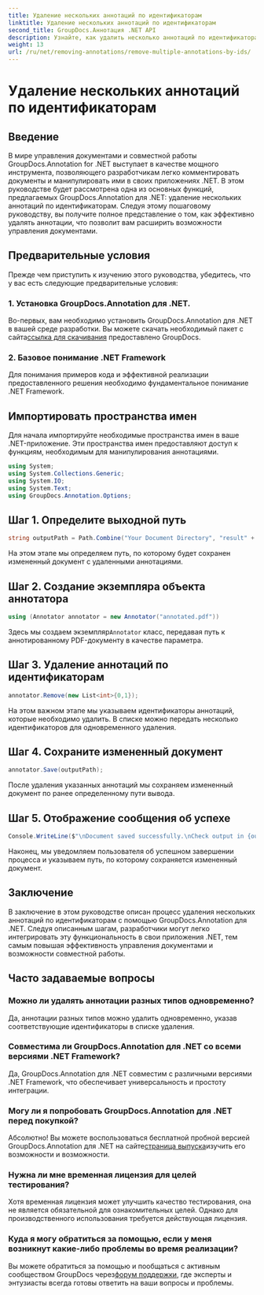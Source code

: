 ```yaml
---
title: Удаление нескольких аннотаций по идентификаторам
linktitle: Удаление нескольких аннотаций по идентификаторам
second_title: GroupDocs.Аннотация .NET API
description: Узнайте, как удалить несколько аннотаций по идентификаторам в .NET с помощью GroupDocs.Annotation, что без труда расширит ваши возможности управления документами.
weight: 13
url: /ru/net/removing-annotations/remove-multiple-annotations-by-ids/
---
```


# Удаление нескольких аннотаций по идентификаторам

## Введение
В мире управления документами и совместной работы GroupDocs.Annotation for .NET выступает в качестве мощного инструмента, позволяющего разработчикам легко комментировать документы и манипулировать ими в своих приложениях .NET. В этом руководстве будет рассмотрена одна из основных функций, предлагаемых GroupDocs.Annotation для .NET: удаление нескольких аннотаций по идентификаторам. Следуя этому пошаговому руководству, вы получите полное представление о том, как эффективно удалять аннотации, что позволит вам расширить возможности управления документами.
## Предварительные условия
Прежде чем приступить к изучению этого руководства, убедитесь, что у вас есть следующие предварительные условия:
### 1. Установка GroupDocs.Annotation для .NET.
 Во-первых, вам необходимо установить GroupDocs.Annotation для .NET в вашей среде разработки. Вы можете скачать необходимый пакет с сайта[ссылка для скачивания](https://releases.groupdocs.com/annotation/net/) предоставлено GroupDocs.
### 2. Базовое понимание .NET Framework
Для понимания примеров кода и эффективной реализации предоставленного решения необходимо фундаментальное понимание .NET Framework.

## Импортировать пространства имен
Для начала импортируйте необходимые пространства имен в ваше .NET-приложение. Эти пространства имен предоставляют доступ к функциям, необходимым для манипулирования аннотациями.
```csharp
using System;
using System.Collections.Generic;
using System.IO;
using System.Text;
using GroupDocs.Annotation.Options;
```

## Шаг 1. Определите выходной путь
```csharp
string outputPath = Path.Combine("Your Document Directory", "result" + Path.GetExtension("input.pdf"));
```
На этом этапе мы определяем путь, по которому будет сохранен измененный документ с удаленными аннотациями.
## Шаг 2. Создание экземпляра объекта аннотатора
```csharp
using (Annotator annotator = new Annotator("annotated.pdf"))
```
 Здесь мы создаем экземпляр`Annotator` класс, передавая путь к аннотированному PDF-документу в качестве параметра.
## Шаг 3. Удаление аннотаций по идентификаторам
```csharp
annotator.Remove(new List<int>{0,1});
```
На этом важном этапе мы указываем идентификаторы аннотаций, которые необходимо удалить. В списке можно передать несколько идентификаторов для одновременного удаления.
## Шаг 4. Сохраните измененный документ
```csharp
annotator.Save(outputPath);
```
После удаления указанных аннотаций мы сохраняем измененный документ по ранее определенному пути вывода.
## Шаг 5. Отображение сообщения об успехе
```csharp
Console.WriteLine($"\nDocument saved successfully.\nCheck output in {outputPath}.");
```
Наконец, мы уведомляем пользователя об успешном завершении процесса и указываем путь, по которому сохраняется измененный документ.

## Заключение
В заключение в этом руководстве описан процесс удаления нескольких аннотаций по идентификаторам с помощью GroupDocs.Annotation для .NET. Следуя описанным шагам, разработчики могут легко интегрировать эту функциональность в свои приложения .NET, тем самым повышая эффективность управления документами и возможности совместной работы.
## Часто задаваемые вопросы
### Можно ли удалять аннотации разных типов одновременно?
Да, аннотации разных типов можно удалить одновременно, указав соответствующие идентификаторы в списке удаления.
### Совместима ли GroupDocs.Annotation для .NET со всеми версиями .NET Framework?
Да, GroupDocs.Annotation для .NET совместим с различными версиями .NET Framework, что обеспечивает универсальность и простоту интеграции.
### Могу ли я попробовать GroupDocs.Annotation для .NET перед покупкой?
 Абсолютно! Вы можете воспользоваться бесплатной пробной версией GroupDocs.Annotation для .NET на сайте[страница выпуска](https://releases.groupdocs.com/)изучить его возможности и возможности.
### Нужна ли мне временная лицензия для целей тестирования?
Хотя временная лицензия может улучшить качество тестирования, она не является обязательной для ознакомительных целей. Однако для производственного использования требуется действующая лицензия.
### Куда я могу обратиться за помощью, если у меня возникнут какие-либо проблемы во время реализации?
 Вы можете обратиться за помощью и пообщаться с активным сообществом GroupDocs через[форум поддержки](https://forum.groupdocs.com/c/annotation/10), где эксперты и энтузиасты всегда готовы ответить на ваши вопросы и проблемы.